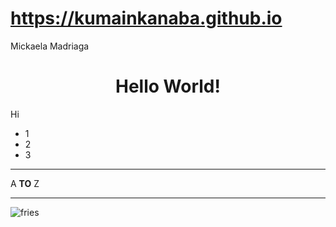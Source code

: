 # https://kumainkanaba.github.io
Mickaela Madriaga
<h1 align="center">Hello World!</h1>

<p>Hi</p>

<ul>
  <li>1</li>
  <li>2</li>
  <li>3</li>
</ul>

<hr>

<p>A <strong>TO</strong> Z</p>

---

![fries](https://d3bjzufjcawald.cloudfront.net/public/web/2019-03-07/e284387a73feba59d599d65dc327976a/Fries-500.jpg)

